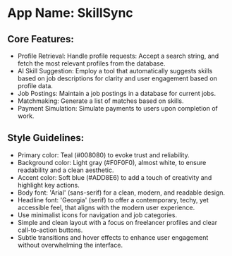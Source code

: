 # **App Name**: SkillSync

## Core Features:

- Profile Retrieval: Handle profile requests: Accept a search string, and fetch the most relevant profiles from the database.
- AI Skill Suggestion: Employ a tool that automatically suggests skills based on job descriptions for clarity and user engagement based on profile data.
- Job Postings: Maintain a job postings in a database for current jobs.
- Matchmaking: Generate a list of matches based on skills.
- Payment Simulation: Simulate payments to users upon completion of work.

## Style Guidelines:

- Primary color: Teal (#008080) to evoke trust and reliability.
- Background color: Light gray (#F0F0F0), almost white, to ensure readability and a clean aesthetic.
- Accent color: Soft blue (#ADD8E6) to add a touch of creativity and highlight key actions.
- Body font: 'Arial' (sans-serif) for a clean, modern, and readable design.
- Headline font: 'Georgia' (serif) to offer a contemporary, techy, yet accessible feel, that aligns with the modern user experience.
- Use minimalist icons for navigation and job categories.
- Simple and clean layout with a focus on freelancer profiles and clear call-to-action buttons.
- Subtle transitions and hover effects to enhance user engagement without overwhelming the interface.